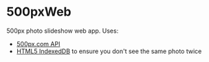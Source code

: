 # 500pxWeb
500px photo slideshow web app. 
Uses: 
* [500px.com API](https://github.com/500px/api-documentation) 
* [HTML5 IndexedDB](https://www.w3.org/TR/IndexedDB) to ensure you don't see the same photo twice
